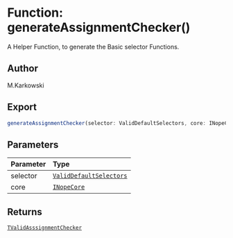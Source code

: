 # Function: generateAssignmentChecker()

A Helper Function, to generate the Basic selector Functions.

## Author

M.Karkowski

## Export

```ts
generateAssignmentChecker(selector: ValidDefaultSelectors, core: INopeCore): TValidAsssignmentChecker
```

## Parameters

| Parameter | Type                                                                                    |
| :-------- | :-------------------------------------------------------------------------------------- |
| selector  | [`ValidDefaultSelectors`](../../rpcManager/variables/variable.ValidDefaultSelectors.md) |
| core      | [`INopeCore`](../../../../types/namespaces/nope/interfaces/interface.INopeCore.md)      |

## Returns

[`TValidAsssignmentChecker`](../../../../types/namespaces/nope/types/type-alias.TValidAsssignmentChecker.md)
